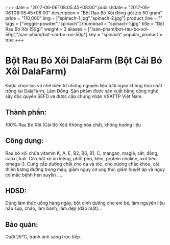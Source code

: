 +++
date = "2017-06-06T08:05:45+08:00"
publishdate = "2017-06-06T08:05:45+08:00"
description = "Bột Rau Bó Xôi đóng gói zip 50 gram"
price = "110,000"
img = ["spinach-1.jpg","spinach-2.jpg"]
product_line = ""
tags = ["veggie-powder","spinach"]
thumbnail = "spinach-1.jpg"
title = "Bột Rau Bó Xôi (50g)"
weight = 3
aliases = ["/san-pham/bot-rau-bo-xoi-50g","/san-pham/bot-cai-bo-xoi-50g"]
key = "spinach"
popular_product = true
+++

# Bột Rau Bó Xôi DalaFarm (Bột Cải Bó Xôi DalaFarm)

Được chọn lọc và chế biến từ những nguyên liệu 
tươi ngon không hóa chất trồng tại DalaFarm, Lâm Đồng. Sản phẩm được 
sản xuất bằng công nghệ sấy độc quyền SEFD và được cấp chứng nhận 
VSATTP Việt Nam.

## Thành phần: 
100% Rau Bó Xôi (Cải Bó Xôi)
Không hóa chất, không hương liệu

## Công dụng: 
Rau bó xôi chứa vitamin K, A, E, B2, B6, B1, C, 
mangan, magiê, sắt, đồng, canxi, kali. 
Có chất xơ ăn kiêng, phốt pho, kẽm, 
protein choline, axit béo omega-3. 
Cung cấp dưỡng chất cho da và tóc, 
cho xương chắc khỏe, cải thiện lượng 
đường trong máu, giảm nguy cơ ung thư,
giảm huyết áp và nguy cơ mắc bệnh 
hen suyễn ....

## HDSD:  
Dùng làm thức uống hàng ngày, 
bột dinh dưỡng cho em bé, làm 
nguyên liệu nấu súp, cháo, làm 
bánh, làm đẹp (đắp mặt)…

## Bảo quản: 
Dưới 25⁰C, tránh ánh sáng trực tiếp.
